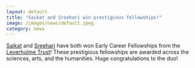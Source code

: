 ```yaml
---
layout: default
title: "Saikat and Sreehari win prestigious fellowships!"
image: /images/news/default.jpeg
category: news
---
```

[Saikat] and [Sreehari] have both won Early Career Fellowships from the [Leverhulme Trust]! These prestigious fellowships are awarded across the sciences, arts, and the humanities. Huge congratulations to the duo!

[Saikat]: /team/datta-saikat
[Sreehari]: /team/pd-sreehari
[Leverhulme Trust]: https://www.leverhulme.ac.uk/early-career-fellowships
